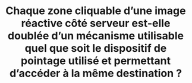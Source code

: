 ---
title: Chaque zone cliquable d’une image réactive côté serveur est-elle doublée d’un mécanisme utilisable quel que soit le dispositif de pointage utilisé et permettant d’accéder à la même destination ?
---